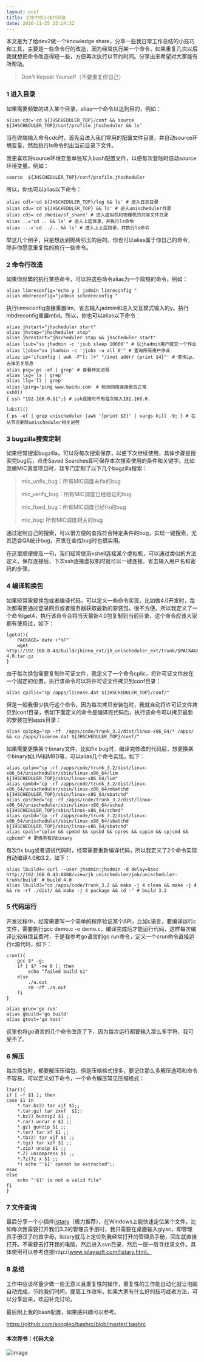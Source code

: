 ```yaml
---
layout: post
title: 工作中的小技巧分享
date: 2016-11-25 22:24:32
---
```


本文是为了给dev2做一个knowledge share，分享一些我日常工作总结的小技巧和工具，主要是一些命令行的改造，因为经常执行某一个命令，如果重复几次以后我就想把命令改造得短一些，方便再次执行以节约时间。分享出来希望对大家能有所帮助。

>Don't Repeat Yourself（不要重复你自己）

### 1 进入目录

如果需要频繁的进入某个目录，alias一个命令以达到目的，例如：

```
alias cdc='cd ${JHSCHEDULER_TOP}/conf && source ${JHSCHEDULER_TOP}/conf/profile.jhscheduler && ls'
```

当在终端输入命令cdc时，首先会进入我们常用的配置文件目录，并自动source环境变量，然后执行ls命令列出当前目录下文件。

我更喜欢将source环境变量单独写入bash配置文件，以便每次登陆时自动source环境变量。例如：

```
source  ${JHSCHEDULER_TOP}/conf/profile.jhscheduler
```

所以，你也可以alias以下命令：

```
alias cdl='cd ${JHSCHEDULER_TOP}/log && ls' # 进入日志目录
alias cdu='cd ${JHSCHEDULER_TOP} && ls' # 进入unischeduler目录
alias cds='cd /media/sf_share' # 进入虚拟机和物理机的共享文件目录
alias ..='cd .. && ls' # 进入上层目录，并执行ls命令
alias ...='cd ../.. && ls' # 进入上上层目录，并执行ls命令
```

举这几个例子，只是想达到抛砖引玉的目的。你也可以alias属于你自己的命令，除非你愿意重复性的执行一些命令。

### 2 命令行改造

如果你频繁的执行某些命令，可以将这些命令alias为一个简短的命令，例如：

```
alias limreconfig="echo y | jadmin limreconfig "
alias mbdreconfig="jadmin schedreconfig "
```

执行limreconfig直接重置lim，省去输入jadmin和进入交互模式输入的y。执行mbdreconfig重置mbd。所以，你也可以alias以下命令：

```
alias jhstart="jhscheduler start"
alias jhstop="jhscheduler stop"
alias jhrestart="jhscheduler stop && jhscheduler start"
alias lsub="su jhadmin -c 'jsub sleep 10000'" # 以jhadmin用户提交一个作业
alias ljobs="su jhadmin -c 'jjobs -u all 0'" # 查询所有用户作业
alias ip='ifconfig | awk -F"[: ]+" "/inet addr/ {print $4}"' # 查询ip，去掉无关信息
alias psg='ps -ef | grep' # 查看特定进程
alias lsg='ls | grep'
alias llg='ll | grep'
alias lping='ping www.baidu.com' # 检测网络连接是否正常
ssh0()
{ ssh "192.168.0.$1";} # ssh连接时不用每次输入192.168.0.

ldkill()
{ ps -ef | grep unischeduler |awk '{print $2}' | xargs kill -9; } # 在从节点删除unischeduler相关进程
```

### 3 bugzilla搜索定制

如果经常搜索bugzilla，可以将每次搜索保存，以便下次继续使用，具体步骤是搜索完bug后，点击Saved Searches即可保存本次搜索使用的条件和关键字。比如我做MIC调度项目时，我专门定制了以下几个bugzilla搜索：

> mic_unfix_bug：所有MIC调度未fix的bug
>
> mic_verify_bug：所有MIC调度已经验证的bug
>
> mic_fixed_bug：所有MIC调度已经fix的bug
>
> mic_bug: 所有MIC调度相关的bug

通过定制自己的搜索，可以很方便的查找符合特定条件的bug，实现一键搜索，尤其适合QA统计bug，开发在查找bug时也很实用。

在这里顺便提及一句，我们经常使用xshell连接某个虚拟机，可以通过类似的方法定义，保存连接后，下次ssh连接虚拟机时就可以一键连接，省去输入用户名和密码的步骤。

### 4 编译和换包

如果经常需要换包或者编译代码，可以定义一些命令实现，比如做4.0开发时，每次都需要通过登录网页或者服务器获取最新的安装包，很不方便。所以我定义了一个命令lget4，执行该命令会将当天最新4.0包复制到当前目录，这个命令应该大家都有使用过，如下：

```
lget4(){
    PACKAGE=`date +"%F"`
    wget http://192.168.0.43/build/jhinno_ext/jh_unischeduler_ext/trunk/$PACKAGE/unischeduler-4.0.tar.gz
}
```

由于每次换包需要复制许可证文件，我定义了一个命令cplic，将许可证文件放在一个固定的位置，执行该命令可以将许可证文件拷贝到conf目录：

```
alias cp3lic="cp /apps/license.dat ${JHSCHEDULER_TOP}/conf/"
```

但是一般我很少执行这个命令，因为每次拷贝安装包时，我就自动将许可证文件拷贝到conf目录，例如下面定义的命令是编译完代码后，执行该命令可以拷贝最新的安装包到apps目录：

```
alias cp3pkg="cp -rf  /apps/code/trunk_3.2/dist/linux-x86_64/* /apps/ && cp /apps/license.dat ${JHSCHEDULER_TOP}/conf/"
```

如果需要更换某个binary文件，比如fix bug时，编译完修改的代码后，想更换某个binary如LIM和MBD等，可以alias几个命令实现，如下：

```
alias cplim="cp -rf /apps/code/trunk_3.2/dist/linux-x86_64/unischeduler/sbin/linux-x86_64/lim  ${JHSCHEDULER_TOP}/sbin/linux-x86_64/lim"
alias cpmbd="cp -rf /apps/code/trunk_3.2/dist/linux-x86_64/unischeduler/sbin/linux-x86_64/mbatchd  ${JHSCHEDULER_TOP}/sbin/linux-x86_64/mbatchd"
alias cpsched="cp -rf /apps/code/trunk_3.2/dist/linux-x86_64/unischeduler/sbin/linux-x86_64/sched  ${JHSCHEDULER_TOP}/sbin/linux-x86_64/sched"
alias cpsbd="cp -rf /apps/code/trunk_3.2/dist/linux-x86_64/unischeduler/sbin/linux-x86_64/sbatchd  ${JHSCHEDULER_TOP}/sbin/linux-x86_64/sbatchd"
alias cpall="cplim && cpmbd && cpsbd && cpres && cppim && cpjcmd && cpbcmd" # 更换所有的binary
```

每次fix bug或者调试代码时，经常需要重新编译代码，所以我定义了2个命令实现自动编译4.0和3.2，如下：

```
alias lbuild4='curl --user jhadmin:jhadmin -d delay=0sec http://192.168.0.43:8888/view/jh_unischeduler/job/unischeduler-trunk/build' # build 4.0
alias lbuild3="cd /apps/code/trunk_3.2 && make -j 4 clean && make -j 4 && rm -rf ./dist/ && make -j 4 package && cd -" # build 3.2
```

### 5 代码运行

开发过程中，经常需要写一个简单的程序验证某个API，比如c语言，要编译运行c文件，需要执行gcc demo.c -o demo.c，编译完成后才能运行代码，这样每次编译比较麻烦且费时，于是我参考go语言的go run命令，定义一个crun命令直接运行c源代码，如下：

```
crun(){
    gcc $* -g;
    if [ $? -ne 0 ]; then
        echo "failed build $1"
    else
        ./a.out
        rm -rf ./a.out
    fi
}

alias grun='go run'
alias gbuild='go build'
alias gtest='go test'
```

这里也将go语言的几个命令改造了下，因为每次运行都要输入那么多字符，我可受不了。

### 6 解压

每次换包时，都要解压压缩包，但是压缩格式很多，要记住那么多解压选项和命令不容易，可以定义如下命令，一个命令解压常见压缩格式：

```
ltar(){
if [ -f $1 ]; then
case $1 in
    *.tar.bz2) tar xjf $1;;
    *.tar.gz) tar zxvf  $1;;
    *.bz2) bunzip2 $1 ;;
    *.rar) unrar e $1 ;;
    *.gz) gunzip $1 ;;
    *.tar) tar xf $1 ;;
    *.tbz2) tar xjf $1 ;;
    *.tgz) tar xzf $1 ;;
    *.zip) unzip $1 ;;
    *.Z) uncompress $1 ;;
    *.7z)7z x $1 ;;
    *) echo "'$1' cannot be extracted";;
esac
else
    echo "'$1' is not a valid file"
fi
}
```

### 7 文件查询

最后分享一个小插件[listary](http://www.listary.com/)（极力推荐），在Windows上能快速定位某个文件。比如每次我需要打开我们3.2的管理员手册时，我只需要在桌面输入glysc，即管理员手册汉子的首字母，listary就马上定位到我经常打开的管理员手册，回车就直接打开。不需要去打开我的电脑，然后进入svn目录，然后一层一层寻找该文件。具体使用可以参考连接http://www.iplaysoft.com/listary.html。

### 8 总结

工作中应该尽量少做一些无意义且重复性的操作，重复性的工作能自动化就让电脑自动完成，节约我们时间，提高工作效率。如果大家有什么好的技巧或者方法，可以分享出来，欢迎补充讨论。

最后附上我的bash配置，如果感兴趣可以参考。

https://github.com/songleo/bashrc/blob/master/.bashrc

#### 本次荐书：代码大全

![image](https://img10.360buyimg.com/n1/s200x200_15093/2a690799-c814-4784-9027-b21e688415ff.jpg)

